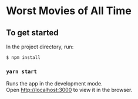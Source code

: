 # Worst Movies of All Time

## To get started

In the project directory, run:

```
$ npm install
```

### `yarn start`

Runs the app in the development mode.\
Open [http://localhost:3000](http://localhost:3000) to view it in the browser.
